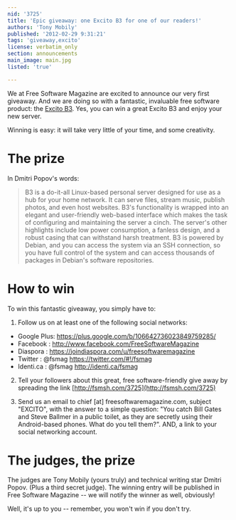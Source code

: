 ```yaml
---
nid: '3725'
title: 'Epic giveaway: one Excito B3 for one of our readers!'
authors: 'Tony Mobily'
published: '2012-02-29 9:31:21'
tags: 'giveaway,excito'
license: verbatim_only
section: announcements
main_image: main.jpg
listed: 'true'

---
```

We at Free Software Magazine are excited to announce our very first giveaway. And we are doing so with a fantastic, invaluable free software product: the [Excito B3](http://www.excito.com/node/9). Yes, you can win a great Excito B3 and enjoy your new server.

Winning is easy: it will take very little of your time, and some creativity.

<!--break-->

# The prize

In Dmitri Popov's words:

> B3 is a do-it-all Linux-based personal server designed for use as a hub for your home network. It can serve files, stream music, publish photos, and even host websites. B3's functionality is wrapped into an elegant and user-friendly web-based interface which makes the task of configuring and maintaining the server a cinch. The server's other highlights include low power consumption, a fanless design, and a robust casing that can withstand harsh treatment. B3 is powered by Debian, and you can access the system via an SSH connection, so you have full control of the system and can access thousands of packages in Debian's software repositories.

# How to win

To win this fantastic giveaway, you simply have to:

1) Follow us on at least one of the following social networks:

* Google Plus: https://plus.google.com/b/106642736023849759285/
* Facebook   : http://www.facebook.com/FreeSoftwareMagazine
* Diaspora   : https://joindiaspora.com/u/freesoftwaremagazine
* Twitter    : @fsmag https://twitter.com/#!/fsmag
* Identi.ca  : @fsmag http://identi.ca/fsmag

2) Tell your followers about this great, free software-friendly give away by spreading the link [http://fsmsh.com/3725](http://fsmsh.com/3725) 

3) Send us an email to chief [at] freesoftwaremagazine.com, subject "EXCITO", with the answer to a simple question: "You catch Bill Gates and Steve Ballmer in a public toilet, as they are secretly using their Android-based phones. What do you tell them?". AND, a link to your social networking account.

# The judges, the prize

The judges are Tony Mobily (yours truly) and technical writing star Dmitri Popov. (Plus a third secret judge). The winning entry will be published in Free Software Magazine -- we will notify the winner as well, obviously!

Well, it's up to you -- remember, you won't win if you don't try.